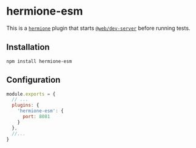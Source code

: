 # hermione-esm

This is a [`hermione`](https://github.com/gemini-testing/hermione) plugin that starts [`@web/dev-server`](https://modern-web.dev/docs/dev-server/node-api/) before running tests.

## Installation

`npm install hermione-esm`

## Configuration

```js
module.exports = {
  // ...
  plugins: {
    'hermione-esm': {
      port: 8081
    }
  },
  //...
}
```
